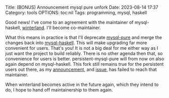 Title: (BONUS) Announcement mysql pure unfork
Date: 2023-08-14 17:37
Category: tools
OPTIONS: toc:nil
Tags: programming, mysql, haskell

Good news! I've come to an agreement with the maintainer of
mysql-haskell, [winterland](https://github.com/winterland1989).
I'll become co-maintainer.

What this means in practice is that I'll deprecate [mysql-pure](https://hackage.haskell.org/package/mysql-haskell)
and merge the changes back into [mysql-haskell](https://hackage.haskell.org/package/mysql-haskell).
This will make upgrading far more convenient for users.
That's you!
It is not a big deal for me either way as I just want the project to build reliably.
There is no other agenda then that,
so convenience for users is better.
persistent-mysql-pure will from now on also again depend on mysql-haskell.
This fork still remains true for the persistent users out there,
as my [announcement](https://discourse.haskell.org/t/ann-mysql-pure-fork-of-mysql-haskell/7297),
and [issue](https://github.com/naushadh/persistent-mysql-haskell/issues/2), has failed to reach that maintainer.

When winterland becomes active in the future again,
which they intend to do,
I hope to hand off maintainership to them again.

